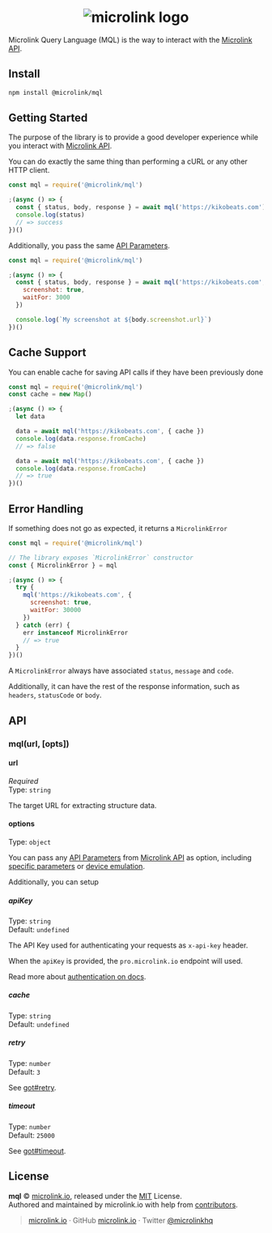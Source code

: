 <h1 align="center">
  <img src="https://microlink.io/banner_mql.png" alt="microlink logo">
</h1>

Microlink Query Language (MQL) is the way to interact with the [Microlink API](https://docs.microlink.io/api).

## Install

```bash
npm install @microlink/mql
```

## Getting Started

The purpose of the library is to provide a good developer experience while you interact with [Microlink API](https://docs.microlink.io/api).

You can do exactly the same thing than performing a cURL or any other HTTP client.

```js
const mql = require('@microlink/mql')

;(async () => {
  const { status, body, response } = await mql('https://kikobeats.com')
  console.log(status)
  // => success
})()
```

Additionally, you pass the same [API Parameters](https://docs.microlink.io/api/#api-parameters/url).

```js
const mql = require('@microlink/mql')

;(async () => {
  const { status, body, response } = await mql('https://kikobeats.com', {
    screenshot: true,
    waitFor: 3000
  })

  console.log(`My screenshot at ${body.screenshot.url}`)
})()
```

## Cache Support

You can enable cache for saving API calls if they have been previously done


```js
const mql = require('@microlink/mql')
const cache = new Map()

;(async () => {
  let data

  data = await mql('https://kikobeats.com', { cache })
  console.log(data.response.fromCache)
  // => false

  data = await mql('https://kikobeats.com', { cache })
  console.log(data.response.fromCache)
  // => true
})()
```

## Error Handling

If something does not go as expected, it returns a `MicrolinkError`

```js
const mql = require('@microlink/mql')

// The library exposes `MicrolinkError` constructor
const { MicrolinkError } = mql

;(async () => {
  try {
    mql('https://kikobeats.com', {
      screenshot: true,
      waitFor: 30000
    })
  } catch (err) {
    err instanceof MicrolinkError
    // => true
  }
})()
```

A `MicrolinkError` always have associated `status`, `message` and `code`.

Additionally, it can have the rest of the response information, such as `headers`, `statusCode` or `body`.

## API

### mql(url, [opts])

#### url

*Required*<br>
Type: `string`

The target URL for extracting structure data.

#### options

Type: `object`<br>

You can pass any [API Parameters](https://docs.microlink.io/api/#introduction) from [Microlink API](https://docs.microlink.io/api/#introduction) as option, including [specific parameters](https://docs.microlink.io/api/#api-parameters/screenshot/specific-parameters) or [device emulation](https://docs.microlink.io/api/#api-parameters/screenshot/device-emulation).

Additionally, you can setup

##### apiKey

Type: `string`<br>
Default: `undefined`

The API Key used for authenticating your requests as `x-api-key` header.

When the `apiKey` is provided, the `pro.microlink.io` endpoint will used.

Read more about [authentication on docs](https://docs.microlink.io/api/#api-basics/authentication).

##### cache

Type: `string`<br>
Default: `undefined`

##### retry

Type: `number`<br>
Default: `3`

See [got#retry](https://www.npmjs.com/package/got#retry).

##### timeout

Type: `number`<br>
Default: `25000`

See [got#timeout](https://www.npmjs.com/package/got#timeout).

## License

**mql** © [microlink.io](https://microlink.io), released under the [MIT](https://github.com/microlinkhq/mql/blob/master/LICENSE.md) License.<br>
Authored and maintained by microlink.io with help from [contributors](https://github.com/microlinkhq/mql/contributors).

> [microlink.io](https://microlink.io) · GitHub [microlink.io](https://github.com/microlinkhq) · Twitter [@microlinkhq](https://twitter.com/microlinkhq)
